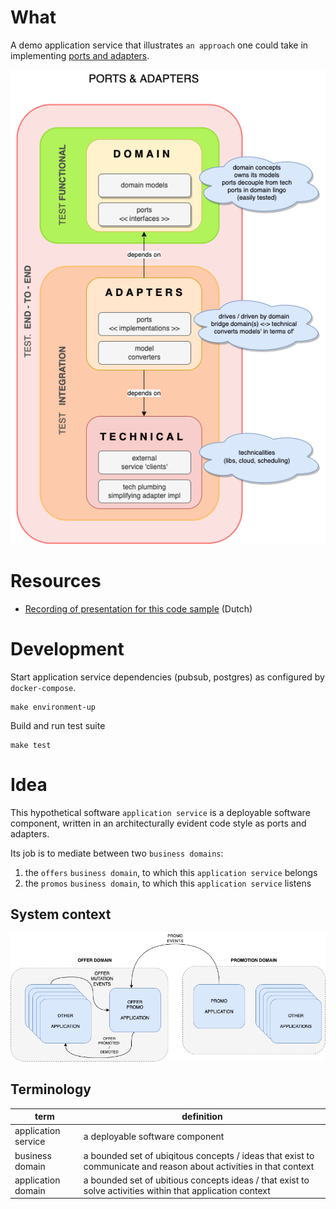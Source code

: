 # What
A demo application service that illustrates `an approach` one could take in implementing [ports and adapters](https://alistair.cockburn.us/hexagonal-architecture/).

![ports and adapters](/docs/ports-and-adapters.drawio.png)

# Resources
* [Recording of presentation for this code sample](https://www.youtube.com/watch?v=yGBrUkFgIF4) (Dutch)

# Development
Start application service dependencies (pubsub, postgres) as configured by `docker-compose`.
```shell
make environment-up
```

Build and run test suite
```shell
make test
```

# Idea
This hypothetical software `application service` is a deployable software component, written in an architecturally
evident code style as ports and adapters.

Its job is to mediate between two `business domains`:
1) the `offers` `business domain`, to which this `application service` belongs
2) the `promos` `business domain`, to which this `application service` listens

## System context
![context diagram](/docs/offer-promo-diagram.drawio.png)

## Terminology
| term                | definition                                                                                                        |
|---------------------|-------------------------------------------------------------------------------------------------------------------|
| application service | a deployable software component                                                                                   |
| business domain     | a bounded set of ubiqitous concepts / ideas that exist to communicate and reason about activities in that context |
| application domain  | a bounded set of ubitious concepts ideas / that exist to solve activities within that application context         |
